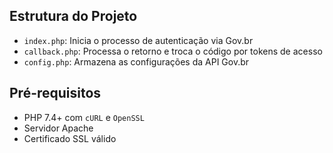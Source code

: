 ## Estrutura do Projeto

- `index.php`: Inicia o processo de autenticação via Gov.br
- `callback.php`: Processa o retorno e troca o código por tokens de acesso
- `config.php`: Armazena as configurações da API Gov.br

## Pré-requisitos

- PHP 7.4+ com `cURL` e `OpenSSL`
- Servidor Apache
- Certificado SSL válido
